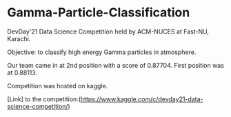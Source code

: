 # Gamma-Particle-Classification
DevDay'21 Data Science Competition held by ACM-NUCES at Fast-NU, Karachi.

Objective: to classify high energy Gamma particles in atmosphere.

Our team came in at 2nd position with a score of 0.87704. First position was at 0.88113.

Competition was hosted on kaggle.

[Link] to the competition:(https://www.kaggle.com/c/devday21-data-science-competition/) 

